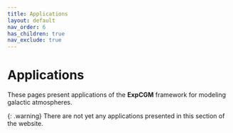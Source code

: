 ```yaml
---
title: Applications
layout: default
nav_order: 6
has_children: true
nav_exclude: true
---
```


# Applications

These pages present applications of the **ExpCGM** framework for modeling galactic atmospheres.

{: .warning}
There are not yet any applications presented in this section of the website.
